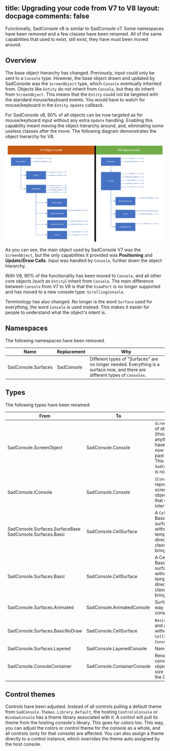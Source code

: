 title: Upgrading your code from V7 to V8
layout: docpage
comments: false
---

Functionally, SadConsole v8 is similar to SadConsole v7. Some namespaces have been removed and a few classes have been renamed. All of the same capabilities that used to exist, still exist, they have must been moved around.

## Overview

The base object hierarchy has changed. Previously, input could only be sent to a `Console` type. However, the base object drawn and updated by SadConsole was the `ScreenObject` type, which `Console` eventually inherited from. Objects like `Entity` do not inherit from `Console`, but they do inherit from `ScreenObject`. This means that the `Entity` could not be targeted with the standard mouse/keyboard events. You would have to watch for mouse/keyboard in the `Entity.Update` callback.

For SadConsole v8, 90% of all objects can be now targeted as for mouse/keyboard input without any extra `Update` handling. Enabling this capability meant moving the object hierarchy around, and, eliminating some useless classes after the move. The following diagram demonstrates the object hierarchy for V8.

![sadconsole v7 vs v8](images/v8-objects3.png)

As you can see, the main object used by SadConsole V7 was the `ScreenObject`, but the only capabilities it provided was **Positioning** and **Update/Draw Calls**. Input was handled by `Console`, further down the object hierarchy.

With V8, 90% of the functionality has been moved to `Console`, and all other core objects (such as `Entity`) inherit from `Console`. The main difference between `Console` from V7 to V8 is that the `ViewPort` is no longer supported and has moved to a new console type: `ScrollingConsole`.

Terminology has also changed. No longer is the word `Surface` used for everything, the word `Console` is used instead. This makes it easier for people to understand what the object's intent is.

## Namespaces

The following namespaces have been removed.

| Name | Replacement | Why |
| ---- | ----------- | --- |
| SadConsole.Surfaces | SadConsole | Different types of "Surfaces" are no longer needed. Everything is a surface now, and there are different types of `Consoles`. |


## Types

The following types have been renamed: 

| From | To | Why |
| ---- | ----------- | --- |
| SadConsole.ScreenObject | SadConsole.Console | `ScreenObject` was the base type of object used for drawing (though by default it did not draw anything) and updating. These have been moved to `Console` and now all "ScreenObjects" from the past are replaced with `Console`. This means that `SadConsole.Global.CurrentScreen` is now a `Console`. |
| SadConsole.IConsole | SadConsole.Console | `IConsole` was an interface to represent input, cursor, and screenobject calls, to allow other objects to act like a console. Now that `Console` is the main type, this interface is no longer needed. |
| SadConsole.Surfaces.SurfaceBase<br>SadConsole.Surfaces.Basic | SadConsole.CellSurface | A `CellSurface` represents what Basic used to. You can use this surface to print and alter cell data without rendering. It acts like a temporary buffer when used directly. It is used as the base class for `Console`, and `Console` brings rendering. |
| SadConsole.Surfaces.Basic | SadConsole.CellSurface | A CellSurface represents what Basic used to. You can use this surface to print and alter cell data without rendering. It acts like a temporary buffer when used directly. It is used as the base class for `Console`, and `Console` brings rendering. |
| SadConsole.Surfaces.Animated | SadConsole.AnimatedConsole | Surfaces don't exist in the same way anymore; all objects are consoles. |
| SadConsole.Surfaces.BasicNoDraw | SadConsole.CellSurface | `BasicNoDraw` let you change cells and acted like a buffer, but without hitting the GPU. `CellSurface`, the base type for `Console` does this too. |
| SadConsole.Surfaces.Layered | SadConsole.LayeredConsole | Naming purposes. |
| SadConsole.ConsoleContainer | SadConsole.ContainerConsole | Renamed to follow the naming convention of the other console objects. Cursor is disabled; it's size is 1x1; the `RenderResult` for the GPU is not created. |

## Control themes

Controls have been adjusted. Instead of all controls pulling a default theme from `SadConsole.Themes.Library.Default`, the hosting `ControlsConsole` or `WindowConsole` has a theme library associated with it. A control will pull its theme from the hosting console's library. This goes for colors too. This way, you can adjust the colors or control theme for the console as a whole, and all controls (only for that console) are affected. You can also assign a theme directly to a control instance, which overrides the theme auto assigned by the host console.

